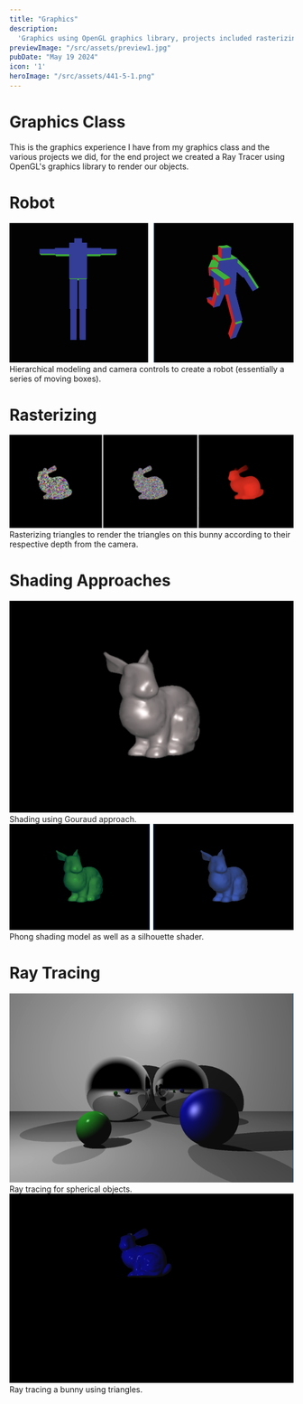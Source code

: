 ```yaml
---
title: "Graphics"
description:
  'Graphics using OpenGL graphics library, projects included rasterizing, shading, texture mapping, shadows and ray tracing,'
previewImage: "/src/assets/preview1.jpg"
pubDate: "May 19 2024"
icon: '1'
heroImage: "/src/assets/441-5-1.png"
---
```


# Graphics Class
This is the graphics experience I have from my graphics class and the various projects we did, for the end project we created a Ray Tracer using OpenGL's graphics library to render our objects.

# Robot
![Lab 2 Robots](../../assets/441-2.png)
Hierarchical modeling and camera controls to create a robot (essentially a series of moving boxes).

# Rasterizing
![Lab 3 Bunny 1](../../assets/441-3.png)
Rasterizing triangles to render the triangles on this bunny according to their respective depth from the camera.

# Shading Approaches
![Lab 4 Bunny](../../assets/441-4.png)
Shading using Gouraud approach.
![Lab 4 Bunny 2](../../assets/441-4-2.png)
Phong shading model as well as a silhouette shader.

# Ray Tracing
![Lab 5 Scene](../../assets/441-5-1.png)
Ray tracing for spherical objects.
![Lab 5 Bunny](../../assets/441-5-2.png)
Ray tracing a bunny using triangles.